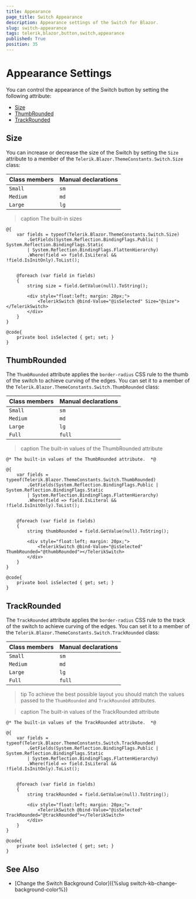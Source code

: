 ```yaml
---
title: Appearance
page_title: Switch Appearance
description: Appearance settings of the Switch for Blazor.
slug: switch-appearance
tags: telerik,blazor,button,switch,appearance
published: True
position: 35
---
```


# Appearance Settings

You can control the appearance of the Switch button by setting the following attribute:

* [Size](#size)
* [ThumbRounded](#thumbrounded)
* [TrackRounded](#trackrounded)


## Size

You can increase or decrease the size of the Switch by setting the `Size` attribute to a member of the `Telerik.Blazor.ThemeConstants.Switch.Size` class:

| Class members | Manual declarations |
|------------|--------|
|`Small` |`sm`|
|`Medium`|`md`|
|`Large`|`lg`|

>caption The built-in sizes

````CSHTML
@{
    var fields = typeof(Telerik.Blazor.ThemeConstants.Switch.Size)
        .GetFields(System.Reflection.BindingFlags.Public | System.Reflection.BindingFlags.Static
        | System.Reflection.BindingFlags.FlattenHierarchy)
        .Where(field => field.IsLiteral && !field.IsInitOnly).ToList();


    @foreach (var field in fields)
    {
        string size = field.GetValue(null).ToString();

        <div style="float:left; margin: 20px;">
            <TelerikSwitch @bind-Value="@isSelected" Size="@size"></TelerikSwitch>
        </div>
    }
}

@code{
    private bool isSelected { get; set; }
}
````

## ThumbRounded

The `ThumbRounded` attribute applies the `border-radius` CSS rule to the thumb of the switch to achieve curving of the edges. You can set it to a member of the `Telerik.Blazor.ThemeConstants.Switch.ThumbRounded` class:

| Class members | Manual declarations |
|------------|--------|
|`Small` |`sm`|
|`Medium`|`md`|
|`Large`|`lg`|
|`Full`|`full`|

>caption The built-in values of the ThumbRounded attribute

````CSHTML
@* The built-in values of the ThumbRounded attribute.  *@

@{
    var fields = typeof(Telerik.Blazor.ThemeConstants.Switch.ThumbRounded)
        .GetFields(System.Reflection.BindingFlags.Public | System.Reflection.BindingFlags.Static
        | System.Reflection.BindingFlags.FlattenHierarchy)
        .Where(field => field.IsLiteral && !field.IsInitOnly).ToList();


    @foreach (var field in fields)
    {
        string thumbRounded = field.GetValue(null).ToString();

        <div style="float:left; margin: 20px;">
            <TelerikSwitch @bind-Value="@isSelected" ThumbRounded="@thumbRounded"></TelerikSwitch>
        </div>
    }
}

@code{
    private bool isSelected { get; set; }
}
````

## TrackRounded

The `TrackRounded` attribute applies the `border-radius` CSS rule to the track of the switch to achieve curving of the edges. You can set it to a member of the `Telerik.Blazor.ThemeConstants.Switch.TrackRounded` class:

| Class members | Manual declarations |
|------------|--------|
|`Small` |`sm`|
|`Medium`|`md`|
|`Large`|`lg`|
|`Full`|`full`|

>tip To achieve the best possible layout you should match the values passed to the `ThumbRounded` and `TrackRounded` attributes. 

>caption The built-in values of the TrackRounded attribute

````CSHTML
@* The built-in values of the TrackRounded attribute.  *@

@{
    var fields = typeof(Telerik.Blazor.ThemeConstants.Switch.TrackRounded)
        .GetFields(System.Reflection.BindingFlags.Public | System.Reflection.BindingFlags.Static
        | System.Reflection.BindingFlags.FlattenHierarchy)
        .Where(field => field.IsLiteral && !field.IsInitOnly).ToList();


    @foreach (var field in fields)
    {
        string trackRounded = field.GetValue(null).ToString();

        <div style="float:left; margin: 20px;">
            <TelerikSwitch @bind-Value="@isSelected" TrackRounded="@trackRounded"></TelerikSwitch>
        </div>
    }
}

@code{
    private bool isSelected { get; set; }
}
````

## See Also

* [Change the Switch Background Color]({%slug switch-kb-change-background-color%})
